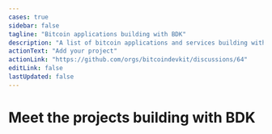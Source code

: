 ```yaml
---
cases: true
sidebar: false
tagline: "Bitcoin applications building with BDK"
description: "A list of bitcoin applications and services building with BDK"
actionText: "Add your project"
actionLink: "https://github.com/orgs/bitcoindevkit/discussions/64"
editLink: false
lastUpdated: false
---
```


<h1 class="more-cases-heading">
   Meet the projects building with BDK
</h1>

<!-- <CodeSwitcher :languages="{all: 'All', mobile:'Mobile', web:'Web', desktop:'Desktop', custodial: 'Custodial', infra:'Infrastructure', misc:'Misc',}"> -->
  
<CodeSwitcher :languages="{ all: 'All', mobile: 'Mobile', desktop: 'Desktop', hardware: 'Hardware', web:'Web', custodial: 'Custodial', exchange: 'Exchange', infra: 'Infrastructure' }">

  <template v-slot:mobile>
    <div class="case-studies">
      <div class="case-study-item">
        <a href="https://bitkey.build/" target="_blank">
          <img src="/img/case-studies-logos/block-logo.gif" style="max-height: 130px;" />
        </a>
        <h3>
          <a href="https://bitkey.build/" target="_blank">Bitkey</a> 
        </h3>
        <p>Bitkey is the safe, easy way to own and manage bitcoin. It’s a mobile app, hardware device, and a set of recovery tools, for simple, secure self-custody.</p>
      </div>
      <div class="case-study-item">
        <a href="https://peachbitcoin.com/" target="_blank">
          <img src="/img/case-studies-logos/peach-130.png" />
        </a>
        <h3>
          <a href="https://peachbitcoin.com/" target="_blank">Peach Bitcoin</a>
        </h3>
        <p>Connecting Bitcoin buyers and sellers directly together. Buy or sell bitcoin peer-to-peer anywhere, at anytime.</p>
      </div>
      <div class="case-study-item">
        <a href="https://github.com/lightningdevkit/ldk-node" target="_blank">
          <img src="/img/case-studies-logos/ldk-node-130.png" />
        </a>
        <h3>
          <a href="https://github.com/lightningdevkit/ldk-node" target="_blank">LDK Node</a> 
        </h3>
        <p>A ready-to-go Lightning node library built using LDK and BDK.</p>
      </div>
      <div class="case-study-item">
        <a href="https://www.lava.xyz/" target="_blank">
          <img src="/img/case-studies-logos/lava-130.png" />
        </a>
        <h3>
          <a href="https://www.lava.xyz/" target="_blank">Lava</a>
        </h3>
        <p>The Future of Finance Available Today. Functional, safe and simple.</p>
      </div>
      <div class="case-study-item">
        <a href="https://play.google.com/store/apps/details?id=com.goldenraven.padawanwallet" target="_blank">
          <img src="/img/case-studies-logos/padawan-130.png" />
        </a>
        <h3>
          <a href="https://play.google.com/store/apps/details?id=com.goldenraven.padawanwallet" target="_blank">Padawan Wallet</a>
        </h3>
        <p>Padawan is a testnet-only bitcoin wallet packed with tutorials to learn how to use bitcoin on mobile.</p>
      </div>
      <div class="case-study-item">
        <a href="https://www.mutinywallet.com/" target="_blank">
          <img src="/img/case-studies-logos/mutiny-130.png" />
        </a>
        <h3>
          <a href="https://www.mutinywallet.com/" target="_blank">Mutiny Wallet</a>
        </h3>
        <p>Mutiny is a self-custodial lightning wallet that runs in the browser.</p>
      </div>
      <div class="case-study-item">
        <a href="https://foundationdevices.com/" target="_blank">
          <img src="/img/case-studies-logos/foundation-130.png" />
        </a>
        <h3>
          <a href="https://foundationdevices.com/" target="_blank">Envoy By Foundation</a> 
        </h3>
        <p>A Bitcoin wallet with powerful account management and privacy features. Use alongside your Passport hardware wallet to take true ownership of your Bitcoin.</p>
      </div>
      <div class="case-study-item">
        <a href="https://www.bullbitcoin.com/" target="_blank">
          <img src="/img/case-studies-logos/bull-bitcoin-130.png" />
        </a>
        <h3>
          <a href="https://www.bullbitcoin.com/" target="_blank">Bull Bitcoin</a>
        </h3>
        <p>A self-custodial Bitcoin Wallet and Exchange app that lets users buy, sell, spend and get paid with Bitcoin. Bitcoins are automatically sent from the exchange to the user's wallet.</p>
      </div>
      <!-- Smart Vaults -->
      <div class="case-study-item">
        <a href="https://www.smartvaults.io/" target="_blank">
          <img src="/img/case-studies-logos/smart-vaults-130.png" style="max-height: 130px;" />
        </a>
        <h3>
          <a href="https://www.smartvaults.io/" target="_blank">Smart Vaults</a> 
        </h3>
        <p>Determine who, how, and when your Bitcoin can be accessed.</p>
      </div>
      <!-- Iris Wallet -->
      <div class="case-study-item">
        <a href="https://play.google.com/store/apps/details?id=com.iriswallet.testnet" target="_blank">
          <img src="/img/case-studies-logos/iris-130.png" />
        </a>
        <h3>
          <a href="https://play.google.com/store/apps/details?id=com.iriswallet.testnet" target="_blank">Iris Wallet</a>
        </h3>
        <p>Open-source wallet for Bitcoin and RGB assets.</p>
      </div>
      <!-- Stackmate -->
      <div class="case-study-item">
        <a href="https://github.com/StackmateNetwork" target="_blank">
          <img src="/img/case-studies-logos/stackmate-130.png" />
        </a>
        <h3>
          <a href="https://github.com/StackmateNetwork" target="_blank">Stackmate</a>
        </h3>
        <p>A multi-purpose Bitcoin Wallet.</p>
      </div>
      <!-- Lipa -->
      <div class="case-study-item">
        <a href="https://lipa.swiss/en" target="_blank">
          <img src="/img/case-studies-logos/lipa-130.png" />
        </a>
        <h3>
          <a href="https://lipa.swiss/en" target="_blank">Lipa</a>
        </h3>
        <p>The Swiss app for cashless payments with Bitcoin.</p>
      </div>
      <!-- Lexe -->
      <div class="case-study-item">
        <a href="https://lexe.app/" target="_blank">
          <img src="/img/case-studies-logos/lexe-130.png" />
        </a>
        <h3>
          <a href="https://lexe.app/" target="_blank">Lexe Wallet</a>
        </h3>
        <p>Lexe is a self-custodial Bitcoin and Lightning wallet that can receive payments 24/7.</p>
      </div>
      <!-- 10101 -->
      <div class="case-study-item">
        <a href="https://10101.finance/" target="_blank">
          <img src="/img/case-studies-logos/10101-130.png" />
        </a>
        <h3>
          <a href="https://10101.finance/" target="_blank">10101</a>
        </h3>
        <p>Decentralised finance. For real. BTC trading without counterparty risk in one easy and fast app.</p>
      </div>
    </div>
  </template>

  <template v-slot:exchange>
    <div class="case-studies">
      <div class="case-study-item">
        <a href="https://www.bullbitcoin.com/" target="_blank">
          <img src="/img/case-studies-logos/bull-bitcoin-130.png" />
        </a>
        <h3>
          <a href="https://www.bullbitcoin.com/" target="_blank">Bull Bitcoin</a>
        </h3>
        <p>A self-custodial Bitcoin Wallet and Exchange app that lets users buy, sell, spend and get paid with Bitcoin. Bitcoins are automatically sent from the exchange to the user's wallet.</p>
      </div>
      <!-- 10101 -->
      <div class="case-study-item">
        <a href="https://10101.finance/" target="_blank">
          <img src="/img/case-studies-logos/10101-130.png" />
        </a>
        <h3>
          <a href="https://10101.finance/" target="_blank">10101</a>
        </h3>
        <p>Decentralised finance. For real. BTC trading without counterparty risk in one easy and fast app.</p>
      </div>
    </div>
  </template>

  <template v-slot:desktop>
    <div class="case-studies">
      <div class="case-study-item">
        <a href="https://www.anchorwatch.com/" target="_blank">
          <img src="/img/case-studies-logos/anchorwatch-130.png" />
        </a>
        <h3>
          <a href="https://www.anchorwatch.com/" target="_blank">AnchorWatch</a>
        </h3>
        <p>Protect your bitcoin with regulated insurance and enterprise-grade multi-institutional custody.</p>
      </div>
      <!-- Liana -->
      <div class="case-study-item">
        <a href="https://wizardsardine.com/liana/" target="_blank">
          <img src="/img/case-studies-logos/liana-130.png" />
        </a>
        <h3>
          <a href="https://wizardsardine.com/liana/" target="_blank">Liana</a>
        </h3>
        <p>Never lose your coins. Liana is a simple Bitcoin wallet with built-in loss protection and inheritance.</p>
      </div>
    </div>
  </template>

  <template v-slot:hardware>
    <div class="case-studies">
      <div class="case-study-item">
        <a href="https://bitkey.build/" target="_blank">
          <img src="/img/case-studies-logos/block-logo.gif" style="max-height: 130px;" />
        </a>
        <h3>
          <a href="https://bitkey.build/" target="_blank">Bitkey</a> 
        </h3>
        <p>Bitkey is the safe, easy way to own and manage bitcoin. It’s a mobile app, hardware device, and a set of recovery tools, for simple, secure self-custody.</p>
      </div>
      <div class="case-study-item">
        <a href="https://foundationdevices.com/" target="_blank">
          <img src="/img/case-studies-logos/foundation-130.png" />
        </a>
        <h3>
          <a href="https://foundationdevices.com/" target="_blank">Envoy By Foundation</a> 
        </h3>
        <p>A Bitcoin wallet with powerful account management and privacy features. Use alongside your Passport hardware wallet to take true ownership of your Bitcoin.</p>
      </div>
    </div>
  </template>

  <template v-slot:custodial>
    <div class="case-studies">
      <div class="case-study-item">
        <a href="https://www.seba.swiss/" target="_blank">
          <img src="/img/case-studies-logos/seba-130.png" />
        </a>
        <h3>
          <a href="https://www.seba.swiss/" target="_blank">Seba Bank</a>
        </h3>
        <p>From everyday banking to crypto custody and trading, get the most out of your assets with a regulated global crypto bank.</p>
      </div>
    </div>
  </template>

  <template v-slot:infra>
    <div class="case-studies">
      <!-- Spotbit -->
      <div class="case-study-item">
        <a href="https://github.com/BlockchainCommons/spotbit" target="_blank">
          <img src="/img/case-studies-logos/spotbit-130.png" />
        </a>
        <h3>
          <a href="https://github.com/BlockchainCommons/spotbit" target="_blank">Spotbit</a>
        </h3>
        <p>Spotbit is a portable API for Bitcoin price data and candles.</p>
      </div>
      <!-- Galoy -->
      <div class="case-study-item">
        <a href="https://galoy.io/" target="_blank">
          <img src="/img/case-studies-logos/galoy-130.png" />
        </a>
        <h3>
          <a href="https://galoy.io/" target="_blank">Galoy</a>
        </h3>
        <p>Bitcoin-native banking infrastructure for organizations.</p>
      </div>
    </div>
  </template>

  <template v-slot:web>
    <div class="case-studies">
      <!-- BitMask -->
      <div class="case-study-item">
        <a href="https://bitmask.app/" target="_blank">
          <img src="/img/case-studies-logos/bitmask-130.png" />
        </a>
        <h3>
          <a href="https://bitmask.app/" target="_blank">BitMask Wallet</a>
        </h3>
        <p>Your Gateway to DeepWeb3 on Bitcoin. A browser extension for decentralized applications on Bitcoin.</p>
      </div>
      <!-- Caravan -->
      <div class="case-study-item">
        <a href="https://www.caravanmultisig.com/" target="_blank">
          <img src="/img/case-studies-logos/caravan-130.png" />
        </a>
        <h3>
          <a href="https://www.caravanmultisig.com/#/" target="_blank">Caravan</a>
        </h3>
        <p>Caravan is a multi-sig coordinator application, and an Unchained-sponsored open source project.</p>
      </div>
    </div>
  </template>

  <template v-slot:all>
    <div class="case-studies">
      <!-- Bitkey -->
      <div class="case-study-item">
        <a href="https://bitkey.build/" target="_blank">
          <img src="/img/case-studies-logos/block-logo.gif" style="max-height: 130px;" />
        </a>
        <h3>
          <a href="https://bitkey.build/" target="_blank">Bitkey</a> 
        </h3>
        <p>Bitkey is the safe, easy way to own and manage bitcoin. It’s a mobile app, hardware device, and a set of recovery tools, for simple, secure self-custody.</p>
      </div>
      <!-- Peach Bitcoin -->
      <div class="case-study-item">
        <a href="" target="_blank">
          <img src="/img/case-studies-logos/peach-130.png" />
        </a>
        <h3>
          <a href="https://peachbitcoin.com/" target="_blank">Peach Bitcoin</a>
        </h3>
        <p>Connecting Bitcoin buyers and sellers directly together. Buy or sell bitcoin peer-to-peer anywhere, at anytime.</p>
      </div>
      <!-- AnchorWatch -->
      <div class="case-study-item">
        <a href="https://www.anchorwatch.com/" target="_blank">
          <img src="/img/case-studies-logos/anchorwatch-130.png" />
        </a>
        <h3>
          <a href="https://www.anchorwatch.com/" target="_blank">AnchorWatch</a>
        </h3>
        <p>Protect your bitcoin with regulated insurance and enterprise-grade multi-institutional custody.</p>
      </div>
      <!-- Mutiny Wallet -->
      <div class="case-study-item">
        <a href="https://www.mutinywallet.com/" target="_blank">
          <img src="/img/case-studies-logos/mutiny-130.png" />
        </a>
        <h3>
          <a href="https://www.mutinywallet.com/" target="_blank">Mutiny Wallet</a>
        </h3>
        <p>Mutiny is a self-custodial lightning wallet that runs in the browser.</p>
      </div>
      <!-- Foundation Devices -->
      <div class="case-study-item">
        <a href="https://foundationdevices.com/" target="_blank">
          <img src="/img/case-studies-logos/foundation-130.png" />
        </a>
        <h3>
          <a href="https://foundationdevices.com/" target="_blank">Envoy By Foundation</a> 
        </h3>
        <p>A Bitcoin wallet with powerful account management and privacy features. Use alongside your Passport hardware wallet to take true ownership of your Bitcoin.</p>
      </div>
      <!-- Caravan -->
      <div class="case-study-item">
        <a href="https://www.caravanmultisig.com/" target="_blank">
          <img src="/img/case-studies-logos/caravan-130.png" />
        </a>
        <h3>
          <a href="https://www.caravanmultisig.com/#/" target="_blank">Caravan</a>
        </h3>
        <p>Caravan is a multi-sig coordinator application, and an Unchained-sponsored open source project.</p>
      </div>
      <!-- Bull Bitcoin -->
      <div class="case-study-item">
        <a href="https://www.bullbitcoin.com/" target="_blank">
          <img src="/img/case-studies-logos/bull-bitcoin-130.png" />
        </a>
        <h3>
          <a href="https://www.bullbitcoin.com/" target="_blank">Bull Bitcoin</a>
        </h3>
        <p>A self-custodial Bitcoin Wallet and Exchange app that lets users buy, sell, spend and get paid with Bitcoin. Bitcoins are automatically sent from the exchange to the user's wallet.</p>
      </div>
      <!-- Lava -->
      <div class="case-study-item">
        <a href="https://www.lava.xyz/" target="_blank">
          <img src="/img/case-studies-logos/lava-130.png" />
        </a>
        <h3>
          <a href="https://www.lava.xyz/" target="_blank">Lava</a>
        </h3>
        <p>The Future of Finance Available Today. Functional, safe and simple.</p>
      </div>
      <!-- LDK Node -->
      <div class="case-study-item">
        <a href="https://github.com/lightningdevkit/ldk-node" target="_blank">
          <img src="/img/case-studies-logos/ldk-node-130.png" />
        </a>
        <h3>
          <a href="https://github.com/lightningdevkit/ldk-node" target="_blank">LDK Node</a> 
        </h3>
        <p>A ready-to-go Lightning node library built using LDK and BDK.</p>
      </div>
      <!-- Padawan Wallet -->
      <div class="case-study-item">
        <a href="https://play.google.com/store/apps/details?id=com.goldenraven.padawanwallet" target="_blank">
          <img src="/img/case-studies-logos/padawan-130.png" />
        </a>
        <h3>
          <a href="https://play.google.com/store/apps/details?id=com.goldenraven.padawanwallet" target="_blank">Padawan Wallet</a>
        </h3>
        <p>Padawan is a testnet-only bitcoin wallet packed with tutorials to learn how to use bitcoin on mobile.</p>
      </div>
      <!-- Seba Bank -->
      <div class="case-study-item">
        <a href="https://www.seba.swiss/" target="_blank">
          <img src="/img/case-studies-logos/seba-130.png" />
        </a>
        <h3>
          <a href="https://www.seba.swiss/" target="_blank">Seba Bank</a>
        </h3>
        <p>From everyday banking to crypto custody and trading, get the most out of your assets with a regulated global crypto bank.</p>
      </div>
      <!-- BitMask -->
      <div class="case-study-item">
        <a href="https://bitmask.app/" target="_blank">
          <img src="/img/case-studies-logos/bitmask-130.png" />
        </a>
        <h3>
          <a href="https://bitmask.app/" target="_blank">BitMask Wallet</a>
        </h3>
        <p>Your Gateway to DeepWeb3 on Bitcoin. A browser extension for decentralized applications on Bitcoin.</p>
      </div>
      <!-- Smart Vaults -->
      <div class="case-study-item">
        <a href="https://www.smartvaults.io/" target="_blank">
          <img src="/img/case-studies-logos/smart-vaults-130.png" style="max-height: 130px;" />
        </a>
        <h3>
          <a href="https://www.smartvaults.io/" target="_blank">Smart Vaults</a> 
        </h3>
        <p>Determine who, how, and when your Bitcoin can be accessed.</p>
      </div>
      <!-- Galoy -->
      <div class="case-study-item">
        <a href="https://galoy.io/" target="_blank">
          <img src="/img/case-studies-logos/galoy-130.png" />
        </a>
        <h3>
          <a href="https://galoy.io/" target="_blank">Galoy</a>
        </h3>
        <p>Bitcoin-native banking infrastructure for organizations.</p>
      </div>
      <!-- Iris Wallet -->
      <div class="case-study-item">
        <a href="https://play.google.com/store/apps/details?id=com.iriswallet.testnet" target="_blank">
          <img src="/img/case-studies-logos/iris-130.png" />
        </a>
        <h3>
          <a href="https://play.google.com/store/apps/details?id=com.iriswallet.testnet" target="_blank">Iris Wallet</a>
        </h3>
        <p>Open-source wallet for Bitcoin and RGB assets.</p>
      </div>
      <!-- Spotbit -->
      <div class="case-study-item">
        <a href="https://github.com/BlockchainCommons/spotbit" target="_blank">
          <img src="/img/case-studies-logos/spotbit-130.png" />
        </a>
        <h3>
          <a href="https://github.com/BlockchainCommons/spotbit" target="_blank">Spotbit</a>
        </h3>
        <p>Spotbit is a portable API for Bitcoin price data and candles.</p>
      </div>
      <!-- Stackmate -->
      <div class="case-study-item">
        <a href="https://github.com/StackmateNetwork" target="_blank">
          <img src="/img/case-studies-logos/stackmate-130.png" />
        </a>
        <h3>
          <a href="https://github.com/StackmateNetwork" target="_blank">Stackmate</a>
        </h3>
        <p>A multi-purpose Bitcoin Wallet.</p>
      </div>
      <!-- Lipa -->
      <div class="case-study-item">
        <a href="https://lipa.swiss/en" target="_blank">
          <img src="/img/case-studies-logos/lipa-130.png" />
        </a>
        <h3>
          <a href="https://lipa.swiss/en" target="_blank">Lipa</a>
        </h3>
        <p>The Swiss app for cashless payments with Bitcoin.</p>
      </div>
      <!-- Lexe -->
      <div class="case-study-item">
        <a href="https://lexe.app/" target="_blank">
          <img src="/img/case-studies-logos/lexe-130.png" />
        </a>
        <h3>
          <a href="https://lexe.app/" target="_blank">Lexe Wallet</a>
        </h3>
        <p>Lexe is a self-custodial Bitcoin and Lightning wallet that can receive payments 24/7.</p>
      </div>
      <!-- 10101 -->
      <div class="case-study-item">
        <a href="https://10101.finance/" target="_blank">
          <img src="/img/case-studies-logos/10101-130.png" />
        </a>
        <h3>
          <a href="https://10101.finance/" target="_blank">10101</a>
        </h3>
        <p>Decentralised finance. For real. BTC trading without counterparty risk in one easy and fast app.</p>
      </div>
      <!-- Liana -->
      <div class="case-study-item">
        <a href="https://wizardsardine.com/liana/" target="_blank">
          <img src="/img/case-studies-logos/liana-130.png" />
        </a>
        <h3>
          <a href="https://wizardsardine.com/liana/" target="_blank">Liana</a>
        </h3>
        <p>Never lose your coins. Liana is a simple Bitcoin wallet with built-in loss protection and inheritance.</p>
      </div>
    </div>
  </template>
</CodeSwitcher>
